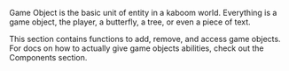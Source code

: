 Game Object is the basic unit of entity in a kaboom world. Everything is a game object, the player, a butterfly, a tree, or even a piece of text.

This section contains functions to add, remove, and access game objects. For docs on how to actually give game objects abilities, check out the Components section.
